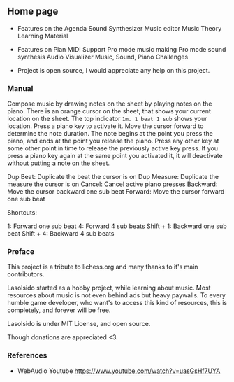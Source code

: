 ## Home page

- Features on the Agenda
  Sound Synthesizer
  Music editor
  Music Theory Learning Material
  
- Features on Plan
  MIDI Support
  Pro mode music making
  Pro mode sound synthesis
  Audio Visualizer
  Music, Sound, Piano Challenges

- Project is open source, I would appreciate any help on this project.

### Manual

Compose music by drawing notes on the sheet by playing notes on the piano.
There is an orange cursor on the sheet, that shows your current location on the sheet. 
The top indicator `1m. 1 beat 1 sub` shows your location.
Press a piano key to activate it. Move the cursor forward to determine the note duration. 
The note begins at the point you press the piano, and ends at the point you release the piano.
Press any other key at some other point in time to release the previously active key press.
If you press a piano key again at the same point you activated it, it will deactivate without putting a note on the sheet.

Dup Beat: Duplicate the beat the cursor is on
Dup Measure: Duplicate the measure the cursor is on
Cancel: Cancel active piano presses
Backward: Move the cursor backward one sub beat
Forward: Move the cursor forward one sub beat

Shortcuts:

1: Forward one sub beat
4: Forward 4 sub beats
Shift + 1: Backward one sub beat
Shift + 4: Backward 4 sub beats

### Preface

 This project is a tribute to lichess.org and many thanks to it's main contributors.
 
 Lasolsido started as a hobby project, while learning about music. Most resources about music is not even behind ads but heavy paywalls. To every humble game developer, who want's to access this kind of resources, this is completely, and forever will be free. 


 Lasolsido is under MIT License, and open source.

 Though donations are appreciated <3.

### References

- WebAudio Youtube https://www.youtube.com/watch?v=uasGsHf7UYA
